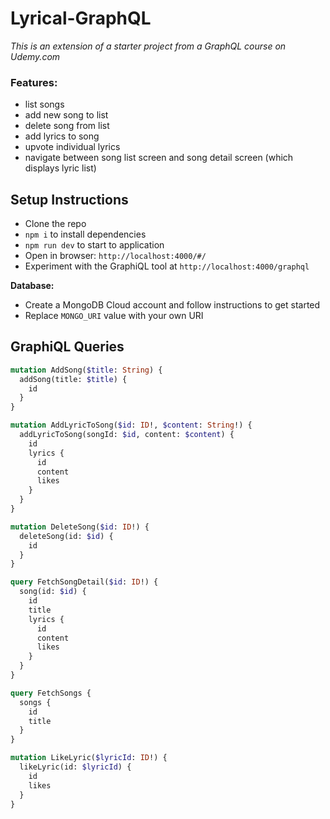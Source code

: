 # Lyrical-GraphQL

_This is an extension of a starter project from a GraphQL course on Udemy.com_

### Features:

- list songs
- add new song to list
- delete song from list
- add lyrics to song
- upvote individual lyrics
- navigate between song list screen and song detail screen (which displays lyric list)

## Setup Instructions

- Clone the repo
- `npm i` to install dependencies
- `npm run dev` to start to application
- Open in browser: `http://localhost:4000/#/`
- Experiment with the GraphiQL tool at `http://localhost:4000/graphql`

**Database:**

- Create a MongoDB Cloud account and follow instructions to get started
- Replace `MONGO_URI` value with your own URI
## GraphiQL Queries

```graphql
mutation AddSong($title: String) {
  addSong(title: $title) {
    id
  }
}

mutation AddLyricToSong($id: ID!, $content: String!) {
  addLyricToSong(songId: $id, content: $content) {
    id
    lyrics {
      id
      content
      likes
    }
  }
}

mutation DeleteSong($id: ID!) {
  deleteSong(id: $id) {
    id
  }
}

query FetchSongDetail($id: ID!) {
  song(id: $id) {
    id
    title
    lyrics {
      id
      content
      likes
    }
  }
}

query FetchSongs {
  songs {
    id
    title
  }
}

mutation LikeLyric($lyricId: ID!) {
  likeLyric(id: $lyricId) {
    id
    likes
  }
}
```
